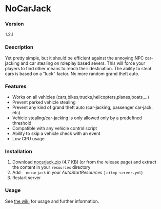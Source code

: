 # NoCarJack

### Version

1.2.1

### Description

Yet pretty simple, but it should be efficient against the annoying NPC car-jacking and car stealing on roleplay based severs. This will force your players to find other means to reach their destination. The ability to steal cars is based on a "luck" factor.
No more random grand theft auto.

### Features

* Works on all vehicles (cars,bikes,trucks,helicopters,planes,boats,...)
* Prevent parked vehicle stealing
* Prevent any kind of grand theft auto (car-jacking, passenger car-jack, etc)
* Vehicle stealing/car-jacking is only allowed only by a predefined threshold
* Compatible with any vehicle control script
* Ability to skip a vehicle check with an event
* Low CPU usage

### Installation

1) Download <a class="attachment" href="/uploads/default/original/2X/5/5480aba43bd4e654d2d6e7e8c76ee4d39bd11417.zip">nocarjack.zip</a> (4.7 KB) (or from the release page) and extract the content in your `resources` directory
2) Add `- nocarjack` in your _AutoStartResources_ ( `citmp-server.yml`)
3) Restart server

### Usage

See [the wiki](https://github.com/winject/NoCarJack/wiki/Usage) for usage and further information.
